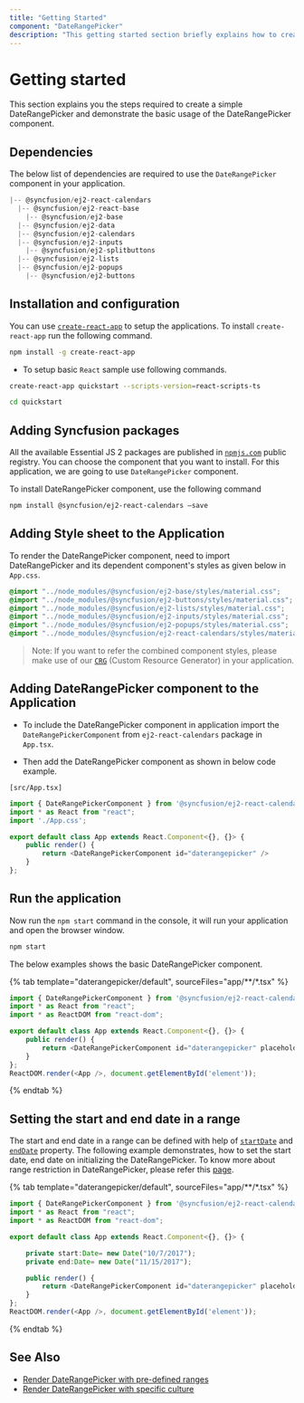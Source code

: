 ```yaml
---
title: "Getting Started"
component: "DateRangePicker"
description: "This getting started section briefly explains how to create a date range picker component in an application."
---
```


# Getting started

This section explains you the steps required to create a simple DateRangePicker and demonstrate the basic usage of the DateRangePicker component.

## Dependencies

The below list of dependencies are required to use the `DateRangePicker` component in your application.

```javascript
|-- @syncfusion/ej2-react-calendars
  |-- @syncfusion/ej2-react-base
    |-- @syncfusion/ej2-base
  |-- @syncfusion/ej2-data
  |-- @syncfusion/ej2-calendars
  |-- @syncfusion/ej2-inputs
    |-- @syncfusion/ej2-splitbuttons
  |-- @syncfusion/ej2-lists
  |-- @syncfusion/ej2-popups
    |-- @syncfusion/ej2-buttons

```

## Installation and configuration

You can use [`create-react-app`](https://github.com/facebookincubator/create-react-app) to setup the applications.
To install `create-react-app` run the following command.

```sh
npm install -g create-react-app
```

* To setup basic `React` sample use following commands.

```sh
create-react-app quickstart --scripts-version=react-scripts-ts

cd quickstart

```

## Adding Syncfusion packages

All the available Essential JS 2 packages are published in [`npmjs.com`](https://www.npmjs.com/~syncfusionorg) public registry.
You can choose the component that you want to install. For this application, we are going to use `DateRangePicker` component.

To install DateRangePicker component, use the following command

```bash
npm install @syncfusion/ej2-react-calendars –save
```

## Adding Style sheet to the Application

To render the DateRangePicker component, need to import DateRangePicker and its dependent component's styles as given below in `App.css`.

```css
@import "../node_modules/@syncfusion/ej2-base/styles/material.css";
@import "../node_modules/@syncfusion/ej2-buttons/styles/material.css";
@import "../node_modules/@syncfusion/ej2-lists/styles/material.css";
@import "../node_modules/@syncfusion/ej2-inputs/styles/material.css";
@import "../node_modules/@syncfusion/ej2-popups/styles/material.css";
@import "../node_modules/@syncfusion/ej2-react-calendars/styles/material.css";
```

>Note: If you want to refer the combined component styles, please make use of our [`CRG`](https://crg.syncfusion.com/) (Custom Resource Generator) in your application.

## Adding DateRangePicker component to the Application

* To include the DateRangePicker component in application import the `DateRangePickerComponent` from `ej2-react-calendars` package in `App.tsx`.

* Then add the DateRangePicker component as shown in below code example.

`[src/App.tsx]`

```typescript
import { DateRangePickerComponent } from '@syncfusion/ej2-react-calendars';
import * as React from "react";
import './App.css';

export default class App extends React.Component<{}, {}> {
    public render() {
        return <DateRangePickerComponent id="daterangepicker" />
    }
};
```

## Run the application

Now run the `npm start` command in the console, it will run your application and open the browser window.

```cmd
npm start
```

The below examples shows the basic DateRangePicker component.

{% tab template="daterangepicker/default", sourceFiles="app/**/*.tsx" %}

```typescript
import { DateRangePickerComponent } from '@syncfusion/ej2-react-calendars';
import * as React from "react";
import * as ReactDOM from "react-dom";

export default class App extends React.Component<{}, {}> {
    public render() {
        return <DateRangePickerComponent id="daterangepicker" placeholder='Select a range' />
    }
};
ReactDOM.render(<App />, document.getElementById('element'));
```

{% endtab %}

## Setting the start and end date in a range

The start and end date in a range can be defined with help of
 [`startDate`](../api/daterangepicker#startdate) and [`endDate`](../api/daterangepicker#enddate) property.
The following example demonstrates, how to set the start date, end date on initializing the
DateRangePicker. To know more about range restriction in DateRangePicker, please refer this [page](./range-selection).

{% tab template="daterangepicker/default", sourceFiles="app/**/*.tsx" %}

```typescript
import { DateRangePickerComponent } from '@syncfusion/ej2-react-calendars';
import * as React from "react";
import * as ReactDOM from "react-dom";

export default class App extends React.Component<{}, {}> {

    private start:Date= new Date("10/7/2017");
    private end:Date= new Date("11/15/2017");

    public render() {
        return <DateRangePickerComponent id="daterangepicker" placeholder='Select a range' startDate={this.start} endDate={this.end} />
    }
};
ReactDOM.render(<App />, document.getElementById('element'));
```

{% endtab %}

## See Also

* [Render DateRangePicker with pre-defined ranges](./customization#preset-ranges)
* [Render DateRangePicker with specific culture](./globalization)
